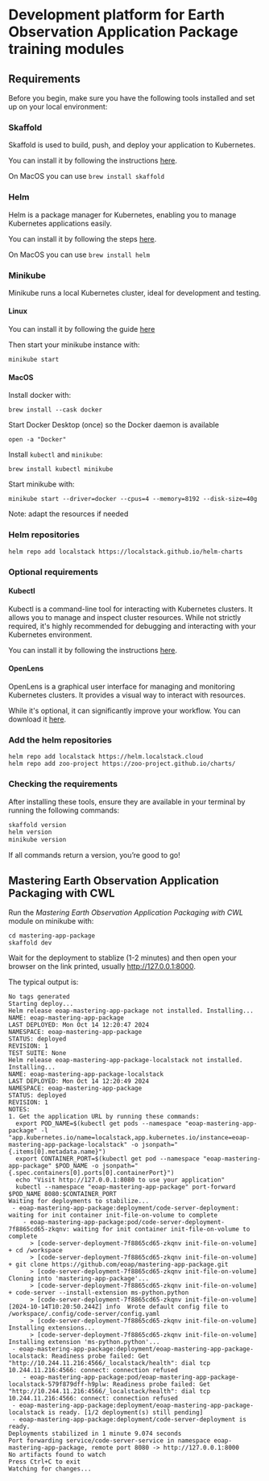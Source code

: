 # Development platform for Earth Observation Application Package training modules

## Requirements

Before you begin, make sure you have the following tools installed and set up on your local environment:

### Skaffold

Skaffold is used to build, push, and deploy your application to Kubernetes. 

You can install it by following the instructions [here](https://skaffold.dev/docs/install/#standalone-binary).

On MacOS you can use `brew install skaffold`

### Helm

Helm is a package manager for Kubernetes, enabling you to manage Kubernetes applications easily. 

You can install it by following the steps [here](https://helm.sh/docs/intro/install/).

On MacOS you can use `brew install helm`


### Minikube

Minikube runs a local Kubernetes cluster, ideal for development and testing. 

#### Linux

You can install it by following the guide [here](https://minikube.sigs.k8s.io/docs/start) 

Then start your minikube instance with:

```
minikube start
```

#### MacOS

Install docker with:

```
brew install --cask docker
```

Start Docker Desktop (once) so the Docker daemon is available

```
open -a "Docker"
```

Install `kubectl` and `minikube`:

```
brew install kubectl minikube
```

Start minikube with:

```
minikube start --driver=docker --cpus=4 --memory=8192 --disk-size=40g
```

Note: adapt the resources if needed


### Helm repositories

```
helm repo add localstack https://localstack.github.io/helm-charts
```

### Optional requirements

#### Kubectl

Kubectl is a command-line tool for interacting with Kubernetes clusters. It allows you to manage and inspect cluster resources. While not strictly required, it's highly recommended for debugging and interacting with your Kubernetes environment.

You can install it by following the instructions [here](https://kubernetes.io/docs/tasks/tools/#kubectl).

#### OpenLens

OpenLens is a graphical user interface for managing and monitoring Kubernetes clusters. It provides a visual way to interact with resources. 

While it's optional, it can significantly improve your workflow. You can download it [here](https://github.com/MuhammedKalkan/OpenLens?tab=readme-ov-file#installation).

### Add the helm repositories


```
helm repo add localstack https://helm.localstack.cloud
helm repo add zoo-project https://zoo-project.github.io/charts/
```

### Checking the requirements

After installing these tools, ensure they are available in your terminal by running the following commands:

```bash
skaffold version
helm version
minikube version
```

If all commands return a version, you’re good to go!

## Mastering Earth Observation Application Packaging with CWL 

Run the _Mastering Earth Observation Application Packaging with CWL_ module on minikube with:

```
cd mastering-app-package
skaffold dev
```

Wait for the deployment to stablize (1-2 minutes) and then open your browser on the link printed, usually http://127.0.0.1:8000.

The typical output is: 

```
No tags generated
Starting deploy...
Helm release eoap-mastering-app-package not installed. Installing...
NAME: eoap-mastering-app-package
LAST DEPLOYED: Mon Oct 14 12:20:47 2024
NAMESPACE: eoap-mastering-app-package
STATUS: deployed
REVISION: 1
TEST SUITE: None
Helm release eoap-mastering-app-package-localstack not installed. Installing...
NAME: eoap-mastering-app-package-localstack
LAST DEPLOYED: Mon Oct 14 12:20:49 2024
NAMESPACE: eoap-mastering-app-package
STATUS: deployed
REVISION: 1
NOTES:
1. Get the application URL by running these commands:
  export POD_NAME=$(kubectl get pods --namespace "eoap-mastering-app-package" -l "app.kubernetes.io/name=localstack,app.kubernetes.io/instance=eoap-mastering-app-package-localstack" -o jsonpath="{.items[0].metadata.name}")
  export CONTAINER_PORT=$(kubectl get pod --namespace "eoap-mastering-app-package" $POD_NAME -o jsonpath="{.spec.containers[0].ports[0].containerPort}")
  echo "Visit http://127.0.0.1:8080 to use your application"
  kubectl --namespace "eoap-mastering-app-package" port-forward $POD_NAME 8080:$CONTAINER_PORT
Waiting for deployments to stabilize...
 - eoap-mastering-app-package:deployment/code-server-deployment: waiting for init container init-file-on-volume to complete
    - eoap-mastering-app-package:pod/code-server-deployment-7f8865cd65-zkqnv: waiting for init container init-file-on-volume to complete
      > [code-server-deployment-7f8865cd65-zkqnv init-file-on-volume] + cd /workspace
      > [code-server-deployment-7f8865cd65-zkqnv init-file-on-volume] + git clone https://github.com/eoap/mastering-app-package.git
      > [code-server-deployment-7f8865cd65-zkqnv init-file-on-volume] Cloning into 'mastering-app-package'...
      > [code-server-deployment-7f8865cd65-zkqnv init-file-on-volume] + code-server --install-extension ms-python.python
      > [code-server-deployment-7f8865cd65-zkqnv init-file-on-volume] [2024-10-14T10:20:50.244Z] info  Wrote default config file to /workspace/.config/code-server/config.yaml
      > [code-server-deployment-7f8865cd65-zkqnv init-file-on-volume] Installing extensions...
      > [code-server-deployment-7f8865cd65-zkqnv init-file-on-volume] Installing extension 'ms-python.python'...
 - eoap-mastering-app-package:deployment/eoap-mastering-app-package-localstack: Readiness probe failed: Get "http://10.244.11.216:4566/_localstack/health": dial tcp 10.244.11.216:4566: connect: connection refused
    - eoap-mastering-app-package:pod/eoap-mastering-app-package-localstack-579f879dff-h9plw: Readiness probe failed: Get "http://10.244.11.216:4566/_localstack/health": dial tcp 10.244.11.216:4566: connect: connection refused
 - eoap-mastering-app-package:deployment/eoap-mastering-app-package-localstack is ready. [1/2 deployment(s) still pending]
 - eoap-mastering-app-package:deployment/code-server-deployment is ready.
Deployments stabilized in 1 minute 9.074 seconds
Port forwarding service/code-server-service in namespace eoap-mastering-app-package, remote port 8080 -> http://127.0.0.1:8000
No artifacts found to watch
Press Ctrl+C to exit
Watching for changes...
```
